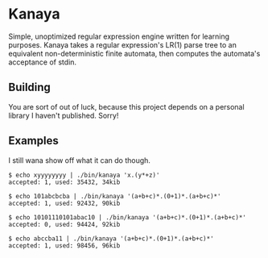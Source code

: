 # Kanaya
Simple, unoptimized regular expression engine written for learning purposes. Kanaya takes a regular expression's LR(1) parse tree to an equivalent non-deterministic finite automata, then computes the automata's acceptance of stdin.

## Building
You are sort of out of luck, because this project depends on a personal library I haven't published. Sorry!

## Examples
I still wana show off what it can do though.

```
$ echo xyyyyyyyy | ./bin/kanaya 'x.(y*+z)'
accepted: 1, used: 35432, 34kib
```
```
$ echo 101abcbcba | ./bin/kanaya '(a+b+c)*.(0+1)*.(a+b+c)*'
accepted: 1, used: 92432, 90kib
```
```
$ echo 10101110101abac10 | ./bin/kanaya '(a+b+c)*.(0+1)*.(a+b+c)*'
accepted: 0, used: 94424, 92kib
```
```
$ echo abccba11 | ./bin/kanaya '(a+b+c)*.(0+1)*.(a+b+c)*'
accepted: 1, used: 98456, 96kib
```
